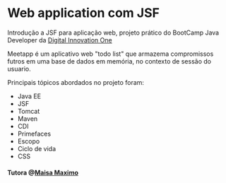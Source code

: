 # Web application com JSF
Introdução a JSF para aplicação web, projeto prático do BootCamp Java Developer da [Digital Innovation One](https://digitalinnovation.one/)

Meetapp é um aplicativo web "todo list" que armazema compromissos futros em uma base de dados em memória, no contexto de sessão do usuario.

Principais tópicos abordados no projeto foram:

- Java EE
- JSF
- Tomcat
- Maven
- CDI
- Primefaces
- Escopo
- Ciclo de vida
- CSS

#### Tutora @[Maisa Maximo](https://github.com/maisamaximo)

